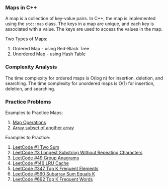 ### Maps in C++

A map is a collection of key-value pairs. In C++, the map is implemented using the `std::map` class. The keys in a map are unique, and each key is associated with a value. The keys are used to access the values in the map.

Two Types of Maps:
1. Ordered Map - using Red-Black Tree
2. Unordered Map - using Hash Table


### Complexity Analysis

The time complexity for ordered maps is O(log n) for insertion, deletion, and searching. The time complexity for unordered maps is O(1) for insertion, deletion, and searching.


### Practice Problems

Examples to Practice Maps:

1. [Map Operations](https://www.geeksforgeeks.org/problems/map-operations/1?page=1)
2. [Array subset of another array](https://www.geeksforgeeks.org/problems/array-subset-of-another-array2317/1)

Examples to Practice:

1. [LeetCode #1 Two Sum](https://leetcode.com/problems/two-sum/)
2. [LeetCode #3 Longest Substring Without Repeating Characters](https://leetcode.com/problems/longest-substring-without-repeating-characters/)
3. [LeetCode #49 Group Anagrams](https://leetcode.com/problems/group-anagrams/)
4. [LeetCode #146 LRU Cache](https://leetcode.com/problems/lru-cache/)
5. [LeetCode #347 Top K Frequent Elements](https://leetcode.com/problems/top-k-frequent-elements/)
6. [LeetCode #560 Subarray Sum Equals K](https://leetcode.com/problems/subarray-sum-equals-k/)
7. [LeetCode #692 Top K Frequent Words](https://leetcode.com/problems/top-k-frequent-words/)
